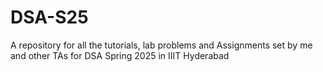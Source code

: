# DSA-S25
A repository for all the tutorials, lab problems and Assignments set by me and other TAs for DSA Spring 2025 in IIIT Hyderabad
